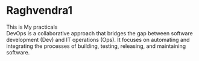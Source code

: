 # Raghvendra1
This is My practicals
<br>
DevOps is a collaborative approach that bridges the gap between software development (Dev) and IT operations (Ops). It focuses on automating and integrating the processes of building, testing, releasing, and maintaining software.
